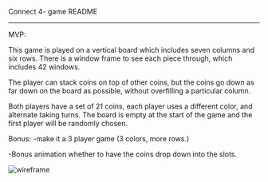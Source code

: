 Connect 4- game README

----------------------------------------
MVP: 

This game is played on a vertical board which includes seven columns and six rows.  There is a window frame to see each piece through, which includes 42 windows. 

 The player can stack coins on top of other coins, but the coins go down as far down on the board as possible, without overfilling a particular column. 

Both players have a set of 21 coins, each player uses a different color, and alternate taking turns. The board is empty at the start of the game and the first player will be randomly chosen.


Bonus:
-make it a 3 player game (3 colors, more rows.)

-Bonus animation whether to have the coins drop down into the slots.

![wireframe](connect4game/connect4wireframe.jpg)



